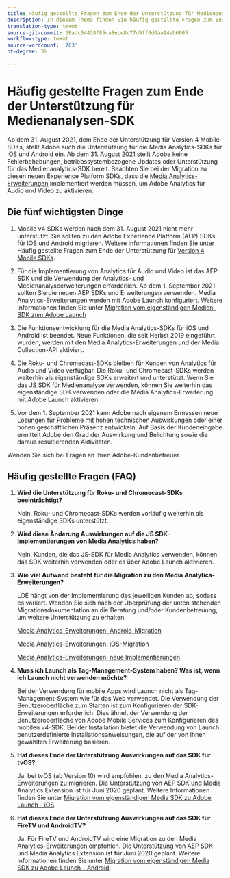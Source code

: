 ```yaml
---
title: Häufig gestellte Fragen zum Ende der Unterstützung für Medienanalysen-SDK
description: In diesem Thema finden Sie häufig gestellte Fragen zum Ende der Unterstützung für Media Analytics-SDKs.
translation-type: tm+mt
source-git-commit: 38adc54438f85ca8ece8c77d9ff0d0aa14eb6605
workflow-type: tm+mt
source-wordcount: '703'
ht-degree: 3%

---
```



# Häufig gestellte Fragen zum Ende der Unterstützung für Medienanalysen-SDK

Ab dem 31. August 2021, dem Ende der Unterstützung für Version 4 Mobile-SDKs, stellt Adobe auch die Unterstützung für die Media Analytics-SDKs für iOS und Android ein. Ab dem 31. August 2021 stellt Adobe keine Fehlerbehebungen, betriebssystembezogene Updates oder Unterstützung für das Medienanalytics-SDK bereit.  Beachten Sie bei der Migration zu diesen neuen Experience Platform SDKs, dass die [Media Analytics-Erweiterungen](https://aep-sdks.gitbook.io/docs/using-mobile-extensions/adobe-media-analytics) implementiert werden müssen, um Adobe Analytics für Audio und Video zu aktivieren.

## Die fünf wichtigsten Dinge

1. Mobile v4 SDKs werden nach dem 31. August 2021 nicht mehr unterstützt. Sie sollten zu den Adobe Experience Platform (AEP) SDKs für iOS und Android migrieren. Weitere Informationen finden Sie unter Häufig gestellte Fragen zum Ende der Unterstützung für [Version 4 Mobile SDKs](https://aep-sdks.gitbook.io/docs/version-4-sdk-end-of-support-faq).

1. Für die Implementierung von Analytics für Audio und Video ist das AEP SDK und die Verwendung der Analytics- und Medienanalyseerweiterungen erforderlich. Ab dem 1. September 2021 sollten Sie die neuen AEP SDKs und Erweiterungen verwenden.  Media Analytics-Erweiterungen werden mit Adobe Launch konfiguriert.  Weitere Informationen finden Sie unter [Migration vom eigenständigen Medien-SDK zum Adobe Launch](https://docs.adobe.com/content/help/de-DE/media-analytics/using/sdk-implement/sdk-to-launch/sdk-to-launch-migration.html)

1. Die Funktionsentwicklung für die Media Analytics-SDKs für iOS und Android ist beendet.  Neue Funktionen, die seit Herbst 2019 eingeführt wurden, werden mit den Media Analytics-Erweiterungen und der Media Collection-API aktiviert.

1. Die Roku- und Chromecast-SDKs bleiben für Kunden von Analytics für Audio und Video verfügbar. Die Roku- und Chromecast-SDKs werden weiterhin als eigenständige SDKs erweitert und unterstützt.  Wenn Sie das JS SDK für Medienanalyse verwenden, können Sie weiterhin das eigenständige SDK verwenden oder die Media Analytics-Erweiterung mit Adobe Launch aktivieren.

1. Vor dem 1. September 2021 kann Adobe nach eigenem Ermessen neue Lösungen für Probleme mit hohen technischen Auswirkungen oder einer hohen geschäftlichen Präsenz entwickeln. Auf Basis der Kundeneingabe ermittelt Adobe den Grad der Auswirkung und Belichtung sowie die daraus resultierenden Aktivitäten.

Wenden Sie sich bei Fragen an Ihren Adobe-Kundenbetreuer.

## Häufig gestellte Fragen (FAQ)

1. **Wird die Unterstützung für Roku- und Chromecast-SDKs beeinträchtigt? &#x200B;**

   Nein.  Roku- und Chromecast-SDKs werden vorläufig weiterhin als eigenständige SDKs unterstützt. &#x200B; &#x200B;
1. **Wird diese Änderung Auswirkungen auf die JS SDK-Implementierungen von Media Analytics haben? &#x200B;**

   Nein.  Kunden, die das JS-SDK für Media Analytics verwenden, können das SDK weiterhin verwenden oder es über Adobe Launch aktivieren.
&#x200B;
1. **Wie viel Aufwand besteht für die Migration zu den Media Analytics-Erweiterungen? &#x200B;**

   LOE hängt von der Implementierung des jeweiligen Kunden ab, sodass es variiert.  Wenden Sie sich nach der Überprüfung der unten stehenden Migrationsdokumentation an die Beratung und/oder Kundenbetreuung, um weitere Unterstützung zu erhalten.

   [Media Analytics-Erweiterungen: Android-Migration](https://docs.adobe.com/content/help/en/media-analytics/using/sdk-implement/sdk-to-launch/sdk-to-launch-migration-platforms/sdk-to-launch-migration-android.html)

   [Media Analytics-Erweiterungen: iOS-Migration](https://docs.adobe.com/content/help/en/media-analytics/using/sdk-implement/sdk-to-launch/sdk-to-launch-migration-platforms/sdk-to-launch-migration-ios.html)

   [Media Analytics-Erweiterungen: neue Implementierungen](https://aep-sdks.gitbook.io/docs/using-mobile-extensions/adobe-media-analytics)

1. **Muss ich Launch als Tag-Management-System haben? Was ist, wenn ich Launch nicht verwenden möchte?**

   Bei der Verwendung für mobile Apps wird Launch nicht als Tag-Management-System wie für das Web verwendet.  Die Verwendung der Benutzeroberfläche zum Starten ist zum Konfigurieren der SDK-Erweiterungen erforderlich. Dies ähnelt der Verwendung der Benutzeroberfläche von Adobe Mobile Services zum Konfigurieren des mobilen v4-SDK. Bei der Installation bietet die Verwendung von Launch benutzerdefinierte Installationsanweisungen, die auf der von Ihnen gewählten Erweiterung basieren.

1. **Hat dieses Ende der Unterstützung Auswirkungen auf das SDK für tvOS?**

   Ja, bei tvOS (ab Version 10) wird empfohlen, zu den Media Analytics-Erweiterungen zu migrieren.  Die Unterstützung von AEP SDK und Media Analytics Extension ist für Juni 2020 geplant.  Weitere Informationen finden Sie unter [Migration vom eigenständigen Media SDK zu Adobe Launch - iOS](https://docs.adobe.com/content/help/en/media-analytics/using/sdk-implement/sdk-to-launch/sdk-to-launch-migration-platforms/sdk-to-launch-migration-ios.html).

1. **Hat dieses Ende der Unterstützung Auswirkungen auf das SDK für FireTV und AndroidTV? &#x200B;**

   Ja. Für FireTV und AndroidTV wird eine Migration zu den Media Analytics-Erweiterungen empfohlen.  Die Unterstützung von AEP SDK und Media Analytics Extension ist für Juni 2020 geplant.  Weitere Informationen finden Sie unter [Migration vom eigenständigen Media SDK zu Adobe Launch - Android](https://docs.adobe.com/content/help/en/media-analytics/using/sdk-implement/sdk-to-launch/sdk-to-launch-migration-platforms/sdk-to-launch-migration-android.html).
